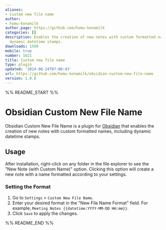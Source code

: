 ```yaml
---
aliases:
- Custom new file name
author:
- homu-konamilk
author_page: https://github.com/homu-konamilk
categories: []
description: Enables the creation of new notes with custom formatted names, including
  dynamic datetime stamps.
downloads: 1599
mobile: true
number: 1621
title: Custom new file name
type: plugin
updated: '2024-08-24T07:06:43'
url: https://github.com/homu-konamilk/obsidian-custom-new-file-name
version: 1.0.8
---
```


%% README_START %%

# Obsidian Custom New File Name

Obsidian Custom New File Name is a plugin for [Obsidian](https://obsidian.md) that enables the creation of new notes with custom formatted names, including dynamic datetime stamps.

## Usage

After installation, right-click on any folder in the file explorer to see the "New Note (with Custom Name)" option. Clicking this option will create a new note with a name formatted according to your settings.

### Setting the Format

1. Go to `Settings` > `Custom New File Name`.
2. Enter your desired format in the "New File Name Format" field. For example, `Meeting Notes {{datetime:YYYY-MM-DD HH:mm}}`.
3. Click `Save` to apply the changes.

%% README_END %%